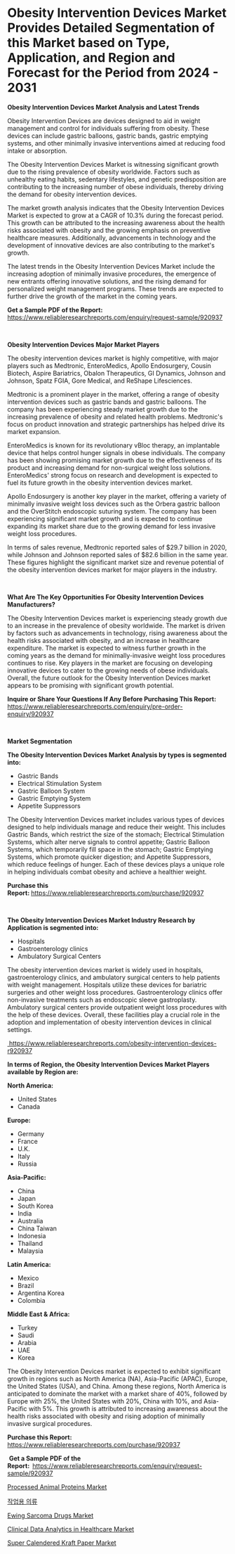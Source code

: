 <p><h1>Obesity Intervention Devices Market Provides Detailed Segmentation of this Market based on Type, Application, and Region and Forecast for the Period from 2024 - 2031</h1></p><p><strong>Obesity Intervention Devices Market Analysis and Latest Trends</strong></p>
<p><p>Obesity Intervention Devices are devices designed to aid in weight management and control for individuals suffering from obesity. These devices can include gastric balloons, gastric bands, gastric emptying systems, and other minimally invasive interventions aimed at reducing food intake or absorption.</p><p>The Obesity Intervention Devices Market is witnessing significant growth due to the rising prevalence of obesity worldwide. Factors such as unhealthy eating habits, sedentary lifestyles, and genetic predisposition are contributing to the increasing number of obese individuals, thereby driving the demand for obesity intervention devices.</p><p>The market growth analysis indicates that the Obesity Intervention Devices Market is expected to grow at a CAGR of 10.3% during the forecast period. This growth can be attributed to the increasing awareness about the health risks associated with obesity and the growing emphasis on preventive healthcare measures. Additionally, advancements in technology and the development of innovative devices are also contributing to the market's growth.</p><p>The latest trends in the Obesity Intervention Devices Market include the increasing adoption of minimally invasive procedures, the emergence of new entrants offering innovative solutions, and the rising demand for personalized weight management programs. These trends are expected to further drive the growth of the market in the coming years.</p></p>
<p><strong>Get a Sample PDF of the Report:&nbsp;</strong> <a href="https://www.reliableresearchreports.com/enquiry/request-sample/920937">https://www.reliableresearchreports.com/enquiry/request-sample/920937</a></p>
<p>&nbsp;</p>
<p><strong>Obesity Intervention Devices Major Market Players</strong></p>
<p><p>The obesity intervention devices market is highly competitive, with major players such as Medtronic, EnteroMedics, Apollo Endosurgery, Cousin Biotech, Aspire Bariatrics, Obalon Therapeutics, GI Dynamics, Johnson and Johnson, Spatz FGIA, Gore Medical, and ReShape Lifesciences. </p><p>Medtronic is a prominent player in the market, offering a range of obesity intervention devices such as gastric bands and gastric balloons. The company has been experiencing steady market growth due to the increasing prevalence of obesity and related health problems. Medtronic's focus on product innovation and strategic partnerships has helped drive its market expansion.</p><p>EnteroMedics is known for its revolutionary vBloc therapy, an implantable device that helps control hunger signals in obese individuals. The company has been showing promising market growth due to the effectiveness of its product and increasing demand for non-surgical weight loss solutions. EnteroMedics' strong focus on research and development is expected to fuel its future growth in the obesity intervention devices market.</p><p>Apollo Endosurgery is another key player in the market, offering a variety of minimally invasive weight loss devices such as the Orbera gastric balloon and the OverStitch endoscopic suturing system. The company has been experiencing significant market growth and is expected to continue expanding its market share due to the growing demand for less invasive weight loss procedures.</p><p>In terms of sales revenue, Medtronic reported sales of $29.7 billion in 2020, while Johnson and Johnson reported sales of $82.6 billion in the same year. These figures highlight the significant market size and revenue potential of the obesity intervention devices market for major players in the industry.</p></p>
<p>&nbsp;</p>
<p><strong>What Are The Key Opportunities For Obesity Intervention Devices Manufacturers?</strong></p>
<p><p>The Obesity Intervention Devices market is experiencing steady growth due to an increase in the prevalence of obesity worldwide. The market is driven by factors such as advancements in technology, rising awareness about the health risks associated with obesity, and an increase in healthcare expenditure. The market is expected to witness further growth in the coming years as the demand for minimally-invasive weight loss procedures continues to rise. Key players in the market are focusing on developing innovative devices to cater to the growing needs of obese individuals. Overall, the future outlook for the Obesity Intervention Devices market appears to be promising with significant growth potential.</p></p>
<p><strong>Inquire or Share Your Questions If Any Before Purchasing This Report:</strong> <a href="https://www.reliableresearchreports.com/enquiry/pre-order-enquiry/920937">https://www.reliableresearchreports.com/enquiry/pre-order-enquiry/920937</a></p>
<p>&nbsp;</p>
<p><strong>Market Segmentation</strong></p>
<p><strong>The Obesity Intervention Devices Market Analysis by types is segmented into:</strong></p>
<p><ul><li>Gastric Bands</li><li>Electrical Stimulation System</li><li>Gastric Balloon System</li><li>Gastric Emptying System</li><li>Appetite Suppressors</li></ul></p>
<p><p>The Obesity Intervention Devices market includes various types of devices designed to help individuals manage and reduce their weight. This includes Gastric Bands, which restrict the size of the stomach; Electrical Stimulation Systems, which alter nerve signals to control appetite; Gastric Balloon Systems, which temporarily fill space in the stomach; Gastric Emptying Systems, which promote quicker digestion; and Appetite Suppressors, which reduce feelings of hunger. Each of these devices plays a unique role in helping individuals combat obesity and achieve a healthier weight.</p></p>
<p><strong>Purchase this Report:&nbsp;</strong><a href="https://www.reliableresearchreports.com/purchase/920937">https://www.reliableresearchreports.com/purchase/920937</a></p>
<p>&nbsp;</p>
<p><strong>The Obesity Intervention Devices Market Industry Research by Application is segmented into:</strong></p>
<p><ul><li>Hospitals</li><li>Gastroenterology clinics</li><li>Ambulatory Surgical Centers</li></ul></p>
<p><p>The obesity intervention devices market is widely used in hospitals, gastroenterology clinics, and ambulatory surgical centers to help patients with weight management. Hospitals utilize these devices for bariatric surgeries and other weight loss procedures. Gastroenterology clinics offer non-invasive treatments such as endoscopic sleeve gastroplasty. Ambulatory surgical centers provide outpatient weight loss procedures with the help of these devices. Overall, these facilities play a crucial role in the adoption and implementation of obesity intervention devices in clinical settings.</p></p>
<p><a href="https://www.reliableresearchreports.com/obesity-intervention-devices-r920937">&nbsp;https://www.reliableresearchreports.com/obesity-intervention-devices-r920937</a></p>
<p><strong>In terms of Region, the Obesity Intervention Devices Market Players available by Region are:</strong></p>
<p>
    <p> <strong> North America: </strong>
        <ul>
            <li>United States</li>
            <li>Canada</li>
        </ul>
        </p> 
    <p> <strong> Europe: </strong>
        <ul>
            <li>Germany</li>
            <li>France</li>
            <li>U.K.</li>
            <li>Italy</li>
            <li>Russia</li>
        </ul>
        </p> 
    <p> <strong> Asia-Pacific: </strong>
        <ul>
            <li>China</li>
            <li>Japan</li>
            <li>South Korea</li>
            <li>India</li>
            <li>Australia</li>
            <li>China Taiwan</li>
            <li>Indonesia</li>
            <li>Thailand</li>
            <li>Malaysia</li>
        </ul>
        </p> 
    <p> <strong> Latin America: </strong>
        <ul>
            <li>Mexico</li>
            <li>Brazil</li>
            <li>Argentina Korea</li>
            <li>Colombia</li>
        </ul>
        </p> 
    <p> <strong> Middle East & Africa: </strong>
        <ul>
            <li>Turkey</li>
            <li>Saudi</li>
            <li>Arabia</li>
            <li>UAE</li>
            <li>Korea</li>
        </ul>
    </p>
    </p>
<p><p>The Obesity Intervention Devices market is expected to exhibit significant growth in regions such as North America (NA), Asia-Pacific (APAC), Europe, the United States (USA), and China. Among these regions, North America is anticipated to dominate the market with a market share of 40%, followed by Europe with 25%, the United States with 20%, China with 10%, and Asia-Pacific with 5%. This growth is attributed to increasing awareness about the health risks associated with obesity and rising adoption of minimally invasive surgical procedures.</p></p>
<p><strong>Purchase this Report: </strong><a href="https://www.reliableresearchreports.com/purchase/920937">https://www.reliableresearchreports.com/purchase/920937</a></p>
<p>&nbsp;<strong>Get a Sample PDF of the Report:&nbsp;&nbsp;</strong><a href="https://www.reliableresearchreports.com/enquiry/request-sample/920937">https://www.reliableresearchreports.com/enquiry/request-sample/920937</a></p>
<p><strong></strong></p>
<p><p><a href="https://www.linkedin.com/pulse/processed-animal-proteins-market-size-share-amp-trends-analysis-00wxc">Processed Animal Proteins Market</a></p><p><a href="https://github.com/durgin521/Market-Research-Report-List-1/blob/main/485957554140.md">작업용 의류</a></p><p><a href="https://github.com/seekum/Market-Research-Report-List-2/blob/main/ewing-sarcoma-drugs-market.md">Ewing Sarcoma Drugs Market</a></p><p><a href="https://github.com/timeliteaut/Market-Research-Report-List-2/blob/main/clinical-data-analytics-in-healthcare-market.md">Clinical Data Analytics in Healthcare Market</a></p><p><a href="https://www.linkedin.com/pulse/super-calendered-kraft-paper-market-research-report-provides-eounc">Super Calendered Kraft Paper Market</a></p></p>